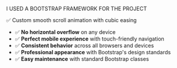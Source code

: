  I USED A BOOTSTRAP FRAMEWORK FOR THE PROJECT

✅ Custom smooth scroll animation with cubic easing
- ✅ **No horizontal overflow** on any device
- ✅ **Perfect mobile experience** with touch-friendly navigation
- ✅ **Consistent behavior** across all browsers and devices
- ✅ **Professional appearance** with Bootstrap's design standards
- ✅ **Easy maintenance** with standard Bootstrap classes